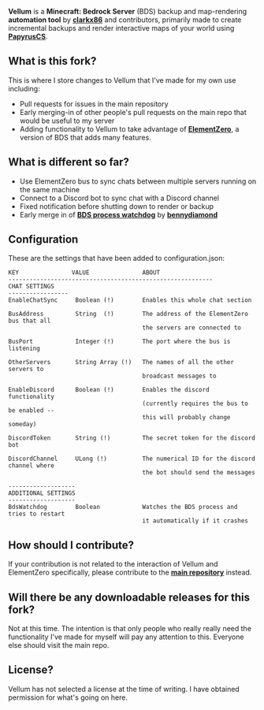 **Vellum** is a **Minecraft: Bedrock Server** (BDS) backup and map-rendering **automation tool** by [**clarkx86**](https://github.com/clarkx86) and contributors, primarily made to create incremental backups and render interactive maps of your world using [**PapyrusCS**](https://github.com/mjungnickel18/papyruscs).

## What is this fork?
This is where I store changes to Vellum that I've made for my own use including:
* Pull requests for issues in the main repository
* Early merging-in of other people's pull requests on the main repo that would be useful to my server
* Adding functionality to Vellum to take advantage of [**ElementZero**](https://github.com/Element-0/ElementZero), a version of BDS that adds many features.

## What is different so far?
* Use ElementZero bus to sync chats between multiple servers running on the same machine
* Connect to a Discord bot to sync chat with a Discord channel
* Fixed notification before shutting down to render or backup
* Early merge in of [**BDS process watchdog**](https://github.com/clarkx86/vellum/pull/10) by [**bennydiamond**](https://github.com/bennydiamond)

## Configuration 
These are the settings that have been added to configuration.json:
```
KEY               VALUE               ABOUT
----------------------------------------------------------
CHAT SETTINGS
-----------------
EnableChatSync     Boolean (!)        Enables this whole chat section

BusAddress         String  (!)        The address of the ElementZero bus that all
                                      the servers are connected to
                                      
BusPort            Integer (!)        The port where the bus is listening

OtherServers       String Array (!)   The names of all the other servers to
                                      broadcast messages to
                                      
EnableDiscord      Boolean (!)        Enables the discord functionality
                                      (currently requires the bus to be enabled --
                                      this will probably change someday)
                                     
DiscordToken       String (!)         The secret token for the discord bot

DiscordChannel     ULong (!)          The numerical ID for the discord channel where
                                      the bot should send the messages

-------------------
ADDITIONAL SETTINGS
-------------------
BdsWatchdog        Boolean            Watches the BDS process and tries to restart
                                      it automatically if it crashes
```

## How should I contribute?
If your contribution is not related to the interaction of Vellum and ElementZero specifically, please contribute to the [**main repository**](https://github.com/clarkx86/vellum/) instead.

## Will there be any downloadable releases for this fork?
Not at this time. The intention is that only people who really really need the functionality I've made for myself will pay any attention to this.  Everyone else should visit the main repo.

## License?
Vellum has not selected a license at the time of writing.  I have obtained permission for what's going on here.

